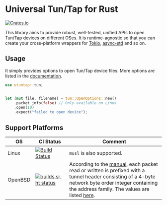 # Universal Tun/Tap for Rust

[![Crates.io](https://img.shields.io/crates/v/utuntap)](https://crates.io/crates/utuntap)

This library aims to provide robust, well-tested, unified APIs to open Tun/Tap devices on different OSes. It is runtime-agnostic so that you can create your cross-platform wrappers for [Tokio](https://tokio.rs), [async-std](https://github.com/async-rs/async-std) and so on.

## Usage

It simply provides options to open Tun/Tap device files. More options are listed in the [documentation](https://docs.rs/utuntap).

```rust
use utuntap::tun;


let (mut file, filename) = tun::OpenOptions::new()
    .packet_info(false) // Only available on Linux
    .open(10)
    .expect("failed to open device");
```

## Support Platforms

| OS | CI&nbsp;Status | Comment |
| -- | ------ | ------- |
| Linux | [![Build Status](https://travis-ci.org/siegfried/utuntap.svg?branch=master)](https://travis-ci.org/siegfried/utuntap) | `musl` is also supported. |
| OpenBSD | [![builds.sr.ht status](https://builds.sr.ht/~siegfried/utuntap/.build.yml.svg)](https://builds.sr.ht/~siegfried/utuntap/.build.yml?) | According to the [manual](https://man.openbsd.org/tun.4), each packet read or written is prefixed with a tunnel header consisting of a 4-byte network byte order integer containing the address family. The values are listed [here](https://man.openbsd.org/netintro.4#ADDRESSING). |
